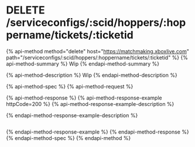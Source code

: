 # DELETE /serviceconfigs/:scid/hoppers/:hoppername/tickets/:ticketid

{% api-method method="delete" host="https://matchmaking.xboxlive.com" path="/serviceconfigs/:scid/hoppers/:hoppername/tickets/:ticketid" %}
{% api-method-summary %}
Wip
{% endapi-method-summary %}

{% api-method-description %}
Wip
{% endapi-method-description %}

{% api-method-spec %}
{% api-method-request %}

{% api-method-response %}
{% api-method-response-example httpCode=200 %}
{% api-method-response-example-description %}

{% endapi-method-response-example-description %}
```

```
{% endapi-method-response-example %}
{% endapi-method-response %}
{% endapi-method-spec %}
{% endapi-method %}